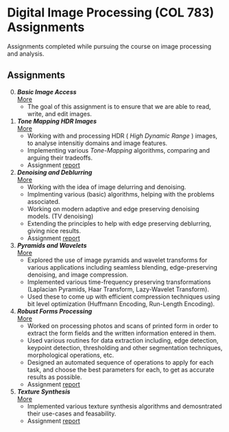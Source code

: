 # Digital Image Processing (COL 783) Assignments

Assignments completed while pursuing the course on image processing and analysis.

## Assignments

0.  ***Basic Image Access*** <br>
    [More](http://www.cse.iitd.ac.in/~narain/courses/col783i1920/a0.html)
    - The goal of this assignment is to ensure that we are able to read, write, and edit images.
1.  ***Tone Mapping HDR Images*** <br>
    [More](http://www.cse.iitd.ac.in/~narain/courses/col783i1920/a1.html)
    - Working with and processing HDR ( _High Dynamic Range_ ) images, to analyse intensitiy domains and image features.
    - Implementing various *Tone-Mapping* algorithms, comparing and arguing their tradeoffs.
    - Assignment [report](./1/report.pdf)
2.  ***Denoising and Deblurring*** <br>
    [More](http://www.cse.iitd.ac.in/~narain/courses/col783i1920/a2.html)
    - Working with the idea of image delurring and denoising.
    - Implmenting various (basic) algorithms, helping with the problems associated.
    - Working on modern adaptive and edge preserving denoising models. (TV denoising)
    - Extending the principles to help with edge preserving deblurring, giving nice results.
    - Assignment [report](./2/report_bonus.pdf)
3. ***Pyramids and Wavelets*** <br>
    [More](http://www.cse.iitd.ac.in/~narain/courses/col783i1920/a3.html)
    - Explored the use of image pyramids and wavelet transforms for various applications including seamless blending, edge-preserving denoising, and image compression.
    - Implemented various time-frequency preserving transformations (Laplacian Pyramids, Haar Transform, Lazy-Wavelet Transform).
    - Used these to come up with efficient compression techniques using bit level optimization (Huffmann Encoding, Run-Length Encoding).
4. ***Robust Forms Processing*** <br>
    [More](http://www.cse.iitd.ac.in/~narain/courses/col783i1920/a4.html)
    - Worked on processing photos and scans of printed form in order to extract the form fields and the written information entered in them.
    - Used various routines for data extraction including, edge detection, keypoint detection, thresholding and other segmentation techniques, morphological operations, etc.
    - Designed an automated sequence of operations to apply for each task, and choose the best parameters for each, to get as accurate results as possible.
    - Assignment [report](./4/report.pdf)
5. ***Texture Synthesis*** <br>
    [More](http://www.cse.iitd.ac.in/~narain/courses/col783i1920/a5.html)
    - Implemented various texture synthesis algorithms and demosntrated their use-cases and feasability.
    - Assignment [report](./5/report.pdf)
